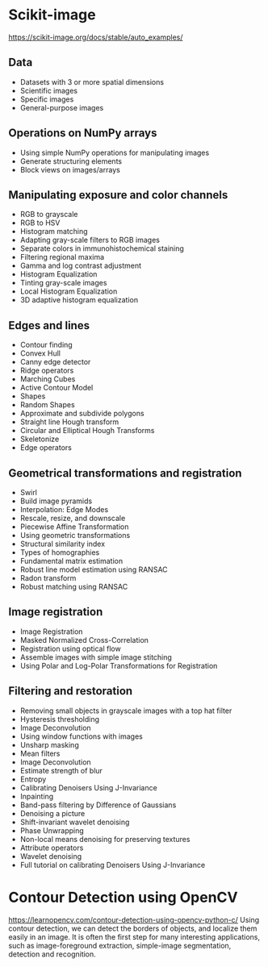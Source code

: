 # Scikit-image
https://scikit-image.org/docs/stable/auto_examples/
## Data
- Datasets with 3 or more spatial dimensions
- Scientific images
- Specific images
- General-purpose images

## Operations on NumPy arrays
- Using simple NumPy operations for manipulating images
- Generate structuring elements
- Block views on images/arrays

## Manipulating exposure and color channels
- RGB to grayscale
- RGB to HSV
- Histogram matching
- Adapting gray-scale filters to RGB images
- Separate colors in immunohistochemical staining
- Filtering regional maxima
- Gamma and log contrast adjustment
- Histogram Equalization
- Tinting gray-scale images
- Local Histogram Equalization
- 3D adaptive histogram equalization

## Edges and lines
- Contour finding
- Convex Hull
- Canny edge detector
- Ridge operators
- Marching Cubes
- Active Contour Model
- Shapes
- Random Shapes
- Approximate and subdivide polygons
- Straight line Hough transform
- Circular and Elliptical Hough Transforms
- Skeletonize
- Edge operators

## Geometrical transformations and registration
- Swirl
- Build image pyramids
- Interpolation: Edge Modes
- Rescale, resize, and downscale
- Piecewise Affine Transformation
- Using geometric transformations
- Structural similarity index
- Types of homographies
- Fundamental matrix estimation
- Robust line model estimation using RANSAC
- Radon transform
- Robust matching using RANSAC

## Image registration
- Image Registration
- Masked Normalized Cross-Correlation
- Registration using optical flow
- Assemble images with simple image stitching
- Using Polar and Log-Polar Transformations for Registration

## Filtering and restoration
- Removing small objects in grayscale images with a top hat filter
- Hysteresis thresholding
- Image Deconvolution
- Using window functions with images
- Unsharp masking
- Mean filters
- Image Deconvolution
- Estimate strength of blur
- Entropy
- Calibrating Denoisers Using J-Invariance
- Inpainting
- Band-pass filtering by Difference of Gaussians
- Denoising a picture
- Shift-invariant wavelet denoising
- Phase Unwrapping
- Non-local means denoising for preserving textures
- Attribute operators
- Wavelet denoising
- Full tutorial on calibrating Denoisers Using J-Invariance

# Contour Detection using OpenCV
https://learnopencv.com/contour-detection-using-opencv-python-c/
Using contour detection, we can detect the borders of objects, and localize them easily in an image. It is often the first step for many interesting applications, such as image-foreground extraction, simple-image segmentation, detection and recognition. 
